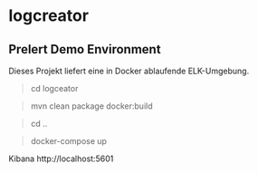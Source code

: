 # logcreator
## Prelert Demo Environment

Dieses Projekt liefert eine in Docker ablaufende ELK-Umgebung.

> cd logceator

> mvn clean package docker:build

> cd ..

> docker-compose up

Kibana 
http://localhost:5601

